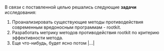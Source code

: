 В связи с поставленной целью решались следующие **задачи** исследования:   
1. Проанализировать существующие методы противодействия современным вредоносным программам - rootkit.   
2. Разработать метрику методов противодействия rootkit по критерию эффективности метода.   
3. Еще что-нибудь, будет ясно потом |...|

